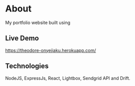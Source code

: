 # About
My portfolio website built using 
## Live Demo
https://theodore-onyejiaku.herokuapp.com/

## Technologies
NodeJS, ExpressJs, React, Lightbox, Sendgrid API and Drift.
